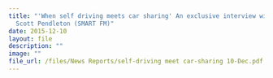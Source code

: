 ```yaml
---
title: "'When self driving meets car sharing' An exclusive interview with Mr
  Scott Pendleton (SMART FM)"
date: 2015-12-10
layout: file
description: ""
image: ""
file_url: /files/News Reports/self-driving meet car-sharing 10-Dec.pdf
---
```

